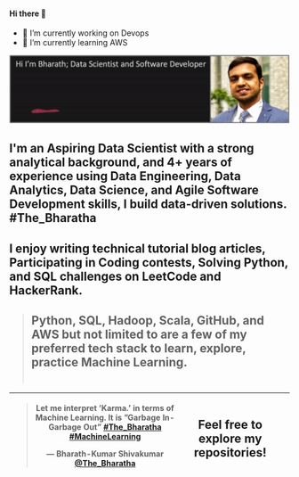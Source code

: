 #### Hi there 👋


- 🔭 I’m currently working on Devops
- 🌱 I’m currently learning AWS

![Image description here](https://raw.githubusercontent.com/BharathKumarS/BharathKumarS/master/Bharath-Img_Intro.gif "Welcome to my GitHub")
## I'm an Aspiring Data Scientist with a strong analytical background, and 4+ years of experience using Data Engineering, Data Analytics, Data Science, and Agile Software Development skills, I build data-driven solutions. #The_Bharatha <br>

## I enjoy writing technical tutorial blog articles, Participating in Coding contests, Solving Python, and SQL challenges on LeetCode and HackerRank. <br>

> ## Python, SQL, Hadoop, Scala, GitHub, and AWS but not limited to are a few of my preferred tech stack to learn, explore, practice Machine Learning. <br> <br>

<table class='tg'>
  <thead>
    <tr>
      <th class='tg-0pky'>
        <div class='center'>
          <blockquote class="twitter-tweet" data-partner="tweetdeck">
          <p lang="en" dir="ltr">Let me interpret ’Karma.’ in terms of Machine Learning. It is ”Garbage In-Garbage Out” 
          <a href="https://twitter.com/hashtag/The_Bharatha?src=hash&amp;ref_src=twsrc%5Etfw">#The_Bharatha</a> 
          <a href="https://twitter.com/hashtag/MachineLearning?src=hash&amp;ref_src=twsrc%5Etfw">#MachineLearning</a>
          </p>&mdash; Bharath-Kumar Shivakumar
          <a href="https://twitter.com/The_Bharatha/status/1280404901659652096?ref_src=twsrc%5Etfw"> @The_Bharatha</a>
          </blockquote> <!-- <script async src="https://platform.twitter.com/widgets.js" charset="utf-8"></script> -->
        </div>
      </th>
      <th class='tg-0pky'>
        <h2> Feel free to explore my repositories! </h2>
      <th>
    </tr>
  </thead>
</table>
